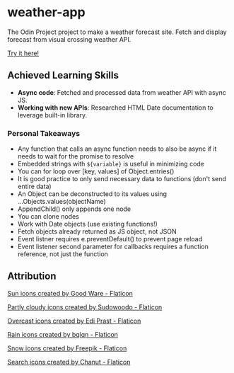 # weather-app
The Odin Project project to make a weather forecast site. Fetch and display forecast from visual crossing weather API.

[Try it here!](https://jiwonjjeong.github.io/weather-app-clean/)

## Achieved Learning Skills
- **Async code**: Fetched and processed data from weather API with async JS.
- **Working with new APIs**: Researched HTML Date documentation to leverage built-in library.

### Personal Takeaways

- Any function that calls an async function needs to also be async if it needs to wait for the promise to resolve
- Embedded strings with `${variable}` is useful in minimizing code
- You can for loop over [key, values] of Object.entries()
- It is good practice to only send necessary data to functions (don't send entire data)
- An Object can be deconstructed to its values using ...Objects.values(objectName)
- AppendChild() only appends one node
- You can clone nodes
- Work with Date objects (use existing functions!)
- Fetch objects already returned as JS object, not JSON
- Event listner requires e.preventDefault() to prevent page reload
- Event listener second parameter for callbacks requires a function reference, not just the function

## Attribution

<a href="https://www.flaticon.com/free-icons/sun" title="sun icons">Sun icons created by Good Ware - Flaticon</a>

<a href="https://www.flaticon.com/free-icons/partly-cloudy" title="partly cloudy icons">Partly cloudy icons created by Sudowoodo - Flaticon</a>

<a href="https://www.flaticon.com/free-icons/overcast" title="overcast icons">Overcast icons created by Edi Prast - Flaticon</a>

<a href="https://www.flaticon.com/free-icons/rain" title="rain icons">Rain icons created by bqlqn - Flaticon</a>

<a href="https://www.flaticon.com/free-icons/snow" title="snow icons">Snow icons created by Freepik - Flaticon</a>

<a href="https://www.flaticon.com/free-icons/search" title="search icons">Search icons created by Chanut - Flaticon</a>